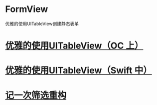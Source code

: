 # FormView
优雅的使用UITableView创建静态表单

# [优雅的使用UITableView（OC 上）](https://juejin.im/post/5a348a9b6fb9a0451a7672bb)

# [优雅的使用UITableView（Swift 中）](https://juejin.im/post/5a64509cf265da3e36415bd3)

# [记一次筛选重构](https://juejin.im/post/5cc94f3ee51d453ab5096a71)
